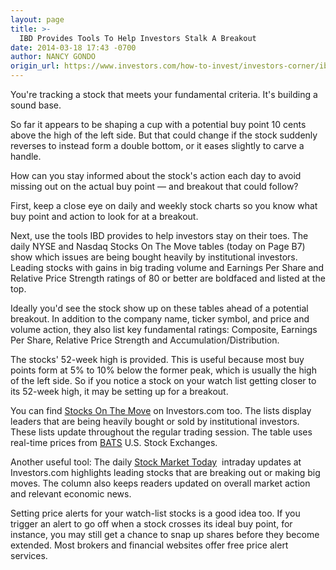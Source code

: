 ```yaml
---
layout: page
title: >-
  IBD Provides Tools To Help Investors Stalk A Breakout
date: 2014-03-18 17:43 -0700
author: NANCY GONDO
origin_url: https://www.investors.com/how-to-invest/investors-corner/ibd-provide-tools-to-help-investors-stalk-breakout/
---
```


You're tracking a stock that meets your fundamental criteria. It's building a sound base.

So far it appears to be shaping a cup with a potential buy point 10 cents above the high of the left side. But that could change if the stock suddenly reverses to instead form a double bottom, or it eases slightly to carve a handle.

How can you stay informed about the stock's action each day to avoid missing out on the actual buy point — and breakout that could follow?

First, keep a close eye on daily and weekly stock charts so you know what buy point and action to look for at a breakout.

Next, use the tools IBD provides to help investors stay on their toes. The daily NYSE and Nasdaq Stocks On The Move tables (today on Page B7) show which issues are being bought heavily by institutional investors. Leading stocks with gains in big trading volume and Earnings Per Share and Relative Price Strength ratings of 80 or better are boldfaced and listed at the top.

Ideally you'd see the stock show up on these tables ahead of a potential breakout. In addition to the company name, ticker symbol, and price and volume action, they also list key fundamental ratings: Composite, Earnings Per Share, Relative Price Strength and Accumulation/Distribution.

The stocks' 52-week high is provided. This is useful because most buy points form at 5% to 10% below the former peak, which is usually the high of the left side. So if you notice a stock on your watch list getting closer to its 52-week high, it may be setting up for a breakout.

You can find [Stocks On The Move](http://research.investors.com/stocksonthemove.aspx) on Investors.com too. The lists display leaders that are being heavily bought or sold by institutional investors. These lists update throughout the regular trading session. The table uses real-time prices from [BATS](https://batstrading.com/exchange) U.S. Stock Exchanges.

Another useful tool: The daily [Stock Market Today](https://www.investors.com/stock-market-today/)  intraday updates at Investors.com highlights leading stocks that are breaking out or making big moves. The column also keeps readers updated on overall market action and relevant economic news.

Setting price alerts for your watch-list stocks is a good idea too. If you trigger an alert to go off when a stock crosses its ideal buy point, for instance, you may still get a chance to snap up shares before they become extended. Most brokers and financial websites offer free price alert services.
